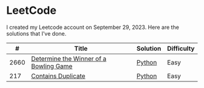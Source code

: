 # LeetCode

I created my Leetcode account on September 29, 2023. Here are the solutions that I've done.

\# | Title | Solution | Difficulty
--|--|--|--
2660 | [Determine the Winner of a Bowling Game](https://leetcode.com/problems/determine-the-winner-of-a-bowling-game/description/) | [Python](https://github.com/GVLocke/leetcode/blob/main/solutions/python/2660%20Determine%20Winner%20of%20Bowling%20Game.py) | Easy
217 | [Contains Duplicate](https://leetcode.com/problems/contains-duplicate/description/) | [Python](https://github.com/GVLocke/leetcode/blob/main/solutions/python/217%20Contains%20Duplicate.py) | Easy
